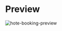 # Preview
![hote-booking-preview](https://github.com/drewmarsh/mock-hotel-booking/assets/78824781/f7432a91-a32c-4c1b-847c-29b85a4022a9)
